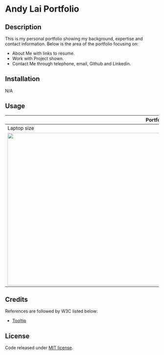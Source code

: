 # Andy Lai Portfolio

## Description

This is my personal portfolio showing my background, expertise and contact information.
Below is the area of the portfolio focusing on:
- About Me with links to resume.
- Work with Project shown.
- Contact Me through telephone, email, Github and Linkedin.

## Installation

N/A

## Usage

<table>
  <thead>
    <tr>
      <th colspan="2">Portfolio Page</th>
    </tr>  
  </thead>
  <tbody>
    <tr>
      <td>Laptop size</td>
      <td>Mobile device</td>
    </tr>
    <tr>
      <td><img src="https://amurorai203.github.io/Portfolio/assets/images/portfolio-screen-dump-laptop.jpg" width="500"></td>
      <td><img src="https://amurorai203.github.io/Portfolio/assets/images/portfolio-screen-dump-mobile.jpg" width="500"></td>
    </tr>
  </tbody>
</table>

## Credits

References are followed by W3C listed below:
- [Tooltip](https://www.w3schools.com/howto/howto_css_tooltip.asp)

## License

Code released under [MIT license](https://opensource.org/licenses/MIT).